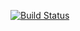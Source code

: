 [![Build Status](https://travis-ci.org/Keman/mail_template_app.svg?branch=master)](https://travis-ci.org/Keman/mail_template_app)
